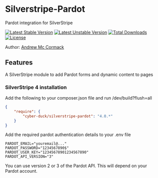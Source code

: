 # Silverstripe-Pardot
Pardot integration for SilverStripe

[![Latest Stable Version](https://poser.pugx.org/cyber-duck/silverstripe-pardot/v/stable)](https://packagist.org/packages/cyber-duck/silverstripe-pardot)
[![Latest Unstable Version](https://poser.pugx.org/cyber-duck/silverstripe-pardot/v/unstable)](https://packagist.org/packages/cyber-duck/silverstripe-pardot)
[![Total Downloads](https://poser.pugx.org/cyber-duck/silverstripe-pardot/downloads)](https://packagist.org/packages/cyber-duck/silverstripe-pardot)
[![License](https://poser.pugx.org/cyber-duck/silverstripe-pardot/license)](https://packagist.org/packages/cyber-duck/silverstripe-pardot)

Author: [Andrew Mc Cormack](https://github.com/Andrew-Mc-Cormack)

## Features

A SilverStripe module to add Pardot forms and dynamic content to pages

### SilverStripe 4 installation

Add the following to your composer.json file and run /dev/build?flush=all

```json
{  
    "require": {  
        "cyber-duck/silverstripe-pardot": "4.0.*"
    }
}
```

Add the required pardot authentication details to your .env file

```
PARDOT_EMAIL="youremail@..."
PARDOT_PASSWORD="1234567890$"
PARDOT_USER_KEY="12345678901234567890"
PARDOT_API_VERSION="3"
```

You can use version 2 or 3 of the Pardot API. This will depend on your Pardot account.